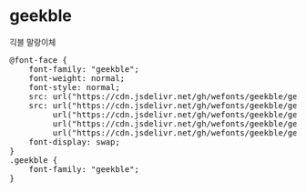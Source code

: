 # geekble
긱블 말랑이체

<pre>
@font-face {
    font-family: "geekble";
    font-weight: normal;
    font-style: normal;
    src: url("https://cdn.jsdelivr.net/gh/wefonts/geekble/geekble.eot");
    src: url("https://cdn.jsdelivr.net/gh/wefonts/geekble/geekble.eot?#iefix") format("embedded-opentype"),
         url("https://cdn.jsdelivr.net/gh/wefonts/geekble/geekble.woff2") format("woff2"),
         url("https://cdn.jsdelivr.net/gh/wefonts/geekble/geekble.woff") format("woff"),
         url("https://cdn.jsdelivr.net/gh/wefonts/geekble/geekble.ttf") format("truetype");
    font-display: swap;
} 
.geekble {
    font-family: "geekble";
}
</pre>
